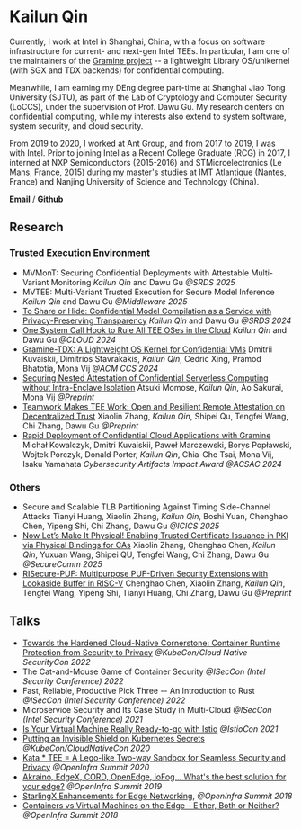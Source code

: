 # Kailun Qin

Currently, I work at Intel in Shanghai, China, with a focus on software infrastructure for current- and next-gen Intel TEEs. In particular, I am one of the maintainers of the [Gramine project](https://github.com/gramineproject) -- a lightweight Library OS/unikernel (with SGX and TDX backends) for confidential computing.

Meanwhile, I am earning my DEng degree part-time at Shanghai Jiao Tong University (SJTU), as part of the Lab of Cryptology and Computer Security (LoCCS), under the supervision of Prof. Dawu Gu. My research centers on confidential computing, while my interests also extend to system software, system security, and cloud security.

From 2019 to 2020, I worked at Ant Group, and from 2017 to 2019, I was with Intel. Prior to joining Intel as a Recent College Graduate (RCG) in 2017, I interned at NXP Semiconductors (2015-2016) and STMicroelectronics (Le Mans, France, 2015) during my master's studies at IMT Atlantique (Nantes, France) and Nanjing University of Science and Technology (China).

[**Email**](kailun.qin@hotmail.com) / [**Github**](https://github.com/kailun-qin)

## Research

### Trusted Execution Environment

- MVMonT: Securing Confidential Deployments with Attestable Multi-Variant Monitoring
  *Kailun Qin* and Dawu Gu
  *@SRDS 2025*
- MVTEE: Multi-Variant Trusted Execution for Secure Model Inference
  *Kailun Qin* and Dawu Gu
  *@Middleware 2025*
- [To Share or Hide: Confidential Model Compilation as a Service with Privacy-Preserving Transparency](https://ieeexplore.ieee.org/document/10806612)
  *Kailun Qin* and Dawu Gu
  *@SRDS 2024*
- [One System Call Hook to Rule All TEE OSes in the Cloud](https://ieeexplore.ieee.org/document/10643906)
  *Kailun Qin* and Dawu Gu
  *@CLOUD 2024*
- [Gramine-TDX: A Lightweight OS Kernel for Confidential VMs](https://dl.acm.org/doi/10.1145/3658644.3690323)
  Dmitrii Kuvaiskii, Dimitrios Stavrakakis, *Kailun Qin*, Cedric Xing, Pramod Bhatotia, Mona Vij
  *@ACM CCS 2024*
- [Securing Nested Attestation of Confidential Serverless Computing without Intra-Enclave Isolation](https://eprint.iacr.org/2025/727)
  Atsuki Momose, *Kailun Qin*, Ao Sakurai, Mona Vij
  *@Preprint*
- [Teamwork Makes TEE Work: Open and Resilient Remote Attestation on Decentralized Trust](https://arxiv.org/abs/2402.08908)
  Xiaolin Zhang, *Kailun Qin*, Shipei Qu, Tengfei Wang, Chi Zhang, Dawu Gu
  *@Preprint*
- [Rapid Deployment of Confidential Cloud Applications with Gramine](https://www.acsac.org/2024/program/artifacts_competition/comp-acsac24-final10.pdf)
  Michał Kowalczyk, Dmitri Kuvaiskii, Paweł Marczewski, Borys Popławski, Wojtek Porczyk, Donald Porter, *Kailun Qin*, Chia-Che Tsai, Mona Vij, Isaku Yamahata
  *Cybersecurity Artifacts Impact Award @ACSAC 2024*

### Others

- Secure and Scalable TLB Partitioning Against Timing Side-Channel Attacks
  Tianyi Huang, Xiaolin Zhang, *Kailun Qin*, Boshi Yuan, Chenghao Chen, Yipeng Shi, Chi Zhang, Dawu Gu
  *@ICICS 2025*
- [Now Let’s Make It Physical! Enabling Trusted Certificate Issuance in PKI via Physical Bindings for CAs](https://arxiv.org/abs/2404.15582)
  Xiaolin Zhang, Chenghao Chen, *Kailun Qin*, Yuxuan Wang, Shipei QU, Tengfei Wang, Chi Zhang, Dawu Gu
  *@SecureComm 2025*
- [RISecure-PUF: Multipurpose PUF-Driven Security Extensions with Lookaside Buffer in RISC-V](https://arxiv.org/abs/2411.14025)
  Chenghao Chen, Xiaolin Zhang, *Kailun Qin*, Tengfei Wang, Yipeng Shi, Tianyi Huang, Chi Zhang, Dawu Gu
  *@Preprint*
  
## Talks

- [Towards the Hardened Cloud-Native Cornerstone: Container Runtime Protection from Security to Privacy](https://www.youtube.com/watch?v=w3I23EnC5qs&list=PLj6h78yzYM2P3qs7Y_QPD4uCgQ4Krsgb3) *@KubeCon/Cloud Native SecurityCon 2022*
- The Cat-and-Mouse Game of Container Security *@ISecCon (Intel Security Conference) 2022*
- Fast, Reliable, Productive Pick Three -- An Introduction to Rust *@ISecCon (Intel Security Conference) 2022*
- Microservice Security and Its Case Study in Multi-Cloud *@ISecCon (Intel Security Conference) 2021*
- [Is Your Virtual Machine Really Ready-to-go with Istio](https://www.youtube.com/watch?v=fuaOfjx8-Mc) *@IstioCon 2021*
- [Putting an Invisible Shield on Kubernetes Secrets](https://www.youtube.com/watch?v=-05uiJzYO7Y) *@KubeCon/CloudNativeCon 2020*
- [Kata * TEE = A Lego-like Two-way Sandbox for Seamless Security and Privacy](https://www.youtube.com/watch?v=rrYOjhplMcI) *@OpenInfra Summit 2020*
- [Akraino, EdgeX, CORD, OpenEdge, ioFog... What's the best solution for your edge?](https://www.openstack.org/summit/denver-2019/summit-schedule/events/23256/akraino-edgex-cord-openedge-iofog-whats-the-best-solution-for-your-edge) *@OpenInfra Summit 2019*
- [StarlingX Enhancements for Edge Networking](https://www.openstack.org/summit/berlin-2018/summit-schedule/events/22093/starlingx-enhancements-for-edge-networking), *@OpenInfra Summit 2018*
- [Containers vs Virtual Machines on the Edge – Either, Both or Neither?](https://www.openstack.org/summit/berlin-2018/summit-schedule/events/22116/containers-vs-virtual-machines-on-the-edge-either-both-or-neither) *@OpenInfra Summit 2018*